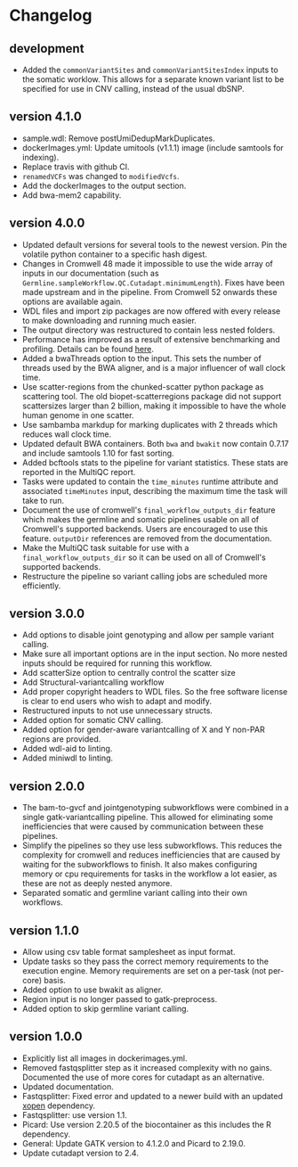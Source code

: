 Changelog
==========

<!--

Newest changes should be on top.

This document is user facing. Please word the changes in such a way
that users understand how the changes affect the new version.
-->

development
---------------------------
+ Added the `commonVariantSites` and `commonVariantSitesIndex` inputs to the
  somatic worklow. This allows for a separate known variant list to be
  specified for use in CNV calling, instead of the usual dbSNP.

version 4.1.0
---------------------------
+ sample.wdl: Remove postUmiDedupMarkDuplicates.
+ dockerImages.yml: Update umitools (v1.1.1) image (include samtools for indexing).
+ Replace travis with github CI.
+ `renamedVCFs` was changed to `modifiedVcfs`.
+ Add the dockerImages to the output section.
+ Add bwa-mem2 capability.

version 4.0.0
---------------------------
+ Updated default versions for several tools to the newest version. Pin the
  volatile python container to a specific hash digest.
+ Changes in Cromwell 48 made it impossible to use the wide array of inputs
  in our documentation (such as
  `Germline.sampleWorkflow.QC.Cutadapt.minimumLength`). Fixes have been made
  upstream and in the pipeline. From Cromwell 52 onwards these options are
  available again.
+ WDL files and import zip packages are now offered with every release to
  make downloading and running much easier.
+ The output directory was restructured to contain less nested folders.
+ Performance has improved as a result of extensive benchmarking and profiling.
  Details can be
  found [here](https://github.com/biowdl/ngs-performance-choices/).
+ Added a bwaThreads option to the input. This sets the number of threads used
  by the BWA aligner, and is a major influencer of wall clock time.
+ Use scatter-regions from the chunked-scatter python package as scattering
  tool. The old biopet-scatterregions package did not support scattersizes
  larger than 2 billion, making it impossible to have the whole human genome
  in one scatter.
+ Use sambamba markdup for marking duplicates with 2 threads which reduces
  wall clock time.
+ Updated default BWA containers. Both `bwa` and `bwakit` now contain 0.7.17
  and include samtools 1.10 for fast sorting.
+ Added bcftools stats to the pipeline for variant
  statistics. These stats are reported in the MultiQC report.
+ Tasks were updated to contain the `time_minutes` runtime attribute and
  associated `timeMinutes` input, describing the maximum time the task will
  take to run.
+ Document the use of cromwell's `final_workflow_outputs_dir` feature which
  makes the germline and somatic pipelines usable on all of Cromwell's
  supported backends. Users are encouraged to use this feature. `outputDir`
  references are removed from the documentation.
+ Make the MultiQC task suitable for use with a `final_workflow_outputs_dir`
  so it can be used on all of Cromwell's supported backends.
+ Restructure the pipeline so variant calling jobs are scheduled more
  efficiently.

version 3.0.0
---------------------------
+ Add options to disable joint genotyping and allow per sample variant calling.
+ Make sure all important options are in the input section. No more nested
  inputs should be required for running this workflow.
+ Add scatterSize option to centrally control the scatter size
+ Add Structural-variantcalling workflow
+ Add proper copyright headers to WDL files. So the free software license
  is clear to end users who wish to adapt and modify.
+ Restructured inputs to not use unnecessary structs.
+ Added option for somatic CNV calling.
+ Added option for gender-aware variantcalling of X and Y non-PAR regions are
  provided.
+ Added wdl-aid to linting.
+ Added miniwdl to linting.

version 2.0.0
---------------------------
+ The bam-to-gvcf and jointgenotyping subworkflows were combined in a single
  gatk-variantcalling pipeline. This allowed for eliminating some
  inefficiencies that were caused by communication between these pipelines.
+ Simplify the pipelines so they use less subworkflows. This reduces
  the complexity for cromwell and reduces inefficiencies that are caused
  by waiting for the subworkflows to finish.
  It also makes configuring memory or cpu requirements for tasks in the
  workflow a lot easier, as these are not as deeply nested anymore.
+ Separated somatic and germline variant calling into their own workflows.

version 1.1.0
---------------------------
+ Allow using csv table format samplesheet as input format.
+ Update tasks so they pass the correct memory requirements to the
  execution engine. Memory requirements are set on a per-task (not
  per-core) basis.
+ Added option to use bwakit as aligner.
+ Region input is no longer passed to gatk-preprocess.
+ Added option to skip germline variant calling.

version 1.0.0
---------------------------
+ Explicitly list all images in dockerimages.yml.
+ Removed fastqsplitter step as it increased complexity with no gains.
  Documented the use of more cores for cutadapt as an alternative.
+ Updated documentation.
+ Fastqsplitter: Fixed error and updated to a newer build with an
  updated [xopen](github.com/marcelm/xopen) dependency.
+ Fastqsplitter: use version 1.1.
+ Picard: Use version 2.20.5 of the biocontainer as this includes the
  R dependency.
+ General: Update GATK version to 4.1.2.0 and Picard to 2.19.0.
+ Update cutadapt version to 2.4.
